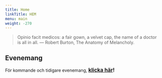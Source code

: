 ```yaml
---
title: Home
linkTitle: HEM
menu: main
weight: -270
---
```


> Opinio facit medicos: a fair gown, a velvet cap, the name of a doctor is all in all.
> — Robert Burton, The Anatomy of Melancholy.

## Evenemang

För kommande och tidigare evenemang, <span style="font-size:larger;"><b>[klicka här](https://ols.netlify.com/tags/Evenemang)!</b></span>
